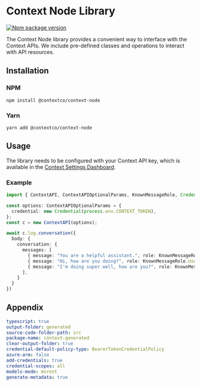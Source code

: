 
# Context Node Library

[![Npm package version](https://badgen.net/npm/v/@contextco/context-node)](https://npmjs.com/package/express)

The Context Node library provides a convenient way to interface with the Context APIs. We include pre-defined classes and operations to interact with API resources.

## Installation

### NPM

```shell
npm install @contextco/context-node
```

### Yarn

```shell
yarn add @contextco/context-node
```

## Usage

The library needs to be configured with your Context API key, which is available in the [Context Settings Dashboard](https://go.getcontext.ai/settings).

### Example

```typescript
import { ContextAPI, ContextAPIOptionalParams, KnownMessageRole, Credential } from "context-js";

const options: ContextAPIOptionalParams = {
  credential: new Credential(process.env.CONTEXT_TOKEN),
};
const c = new ContextAPI(options);

await c.log.conversation({
  body: {
    conversation: {
      messages: [
        { message: "You are a helpful assistant.", role: KnownMessageRole.System, rating: 0 },
        { message: "Hi, how are you doing?", role: KnownMessageRole.User, rating: 0 },
        { message: "I'm doing super well, how are you?", role: KnownMessageRole.Assistant, rating: 1 }
      ],
    }
  }
})
```

## Appendix

```yaml
typescript: true
output-folder: generated
source-code-folder-path: src
package-name: context-generated
clear-output-folder: true
credential-default-policy-type: BearerTokenCredentialPolicy
azure-arm: false
add-credentials: true
credential-scopes: all
models-mode: msrest
generate-metadata: true
```
